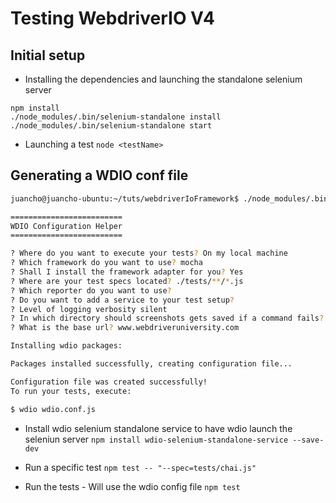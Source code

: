 # Testing WebdriverIO V4
## Initial setup
* Installing the dependencies and launching the standalone selenium server
```
npm install
./node_modules/.bin/selenium-standalone install
./node_modules/.bin/selenium-standalone start
```

* Launching a test
`node <testName>`

## Generating a WDIO conf file
```bash
juancho@juancho-ubuntu:~/tuts/webdriverIoFramework$ ./node_modules/.bin/wdio

=========================
WDIO Configuration Helper
=========================

? Where do you want to execute your tests? On my local machine
? Which framework do you want to use? mocha
? Shall I install the framework adapter for you? Yes
? Where are your test specs located? ./tests/**/*.js
? Which reporter do you want to use? 
? Do you want to add a service to your test setup? 
? Level of logging verbosity silent
? In which directory should screenshots gets saved if a command fails? ./errorShots/
? What is the base url? www.webdriveruniversity.com

Installing wdio packages:

Packages installed successfully, creating configuration file...

Configuration file was created successfully!
To run your tests, execute:

$ wdio wdio.conf.js

```
* Install wdio selenium standalone service to have wdio launch the seleniun server
`npm install wdio-selenium-standalone-service --save-dev`

* Run a specific test
`npm test -- "--spec=tests/chai.js"`

* Run the tests - Will use the wdio config file
`npm test`
